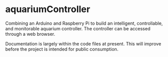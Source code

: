 aquariumController
==================

Combining an Arduino and Raspberry Pi to build an intelligent, controllable, and monitorable aquarium controller. 
The controller can be accessed through a web browser.

Documentation is largely within the code files at present. This will improve before the project is intended for 
public consumption.

